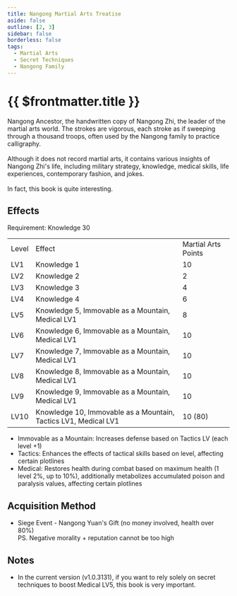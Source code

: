 ```yaml
---
title: Nangong Martial Arts Treatise
aside: false
outline: [2, 3]
sidebar: false
borderless: false
tags:
  - Martial Arts
  - Secret Techniques
  - Nangong Family
---
```


# {{ $frontmatter.title }}

<BookItemIcon :size="`medium`" :needLink="false" :no="8010" :style="'float: right;'" />

Nangong Ancestor, the handwritten copy of Nangong Zhi, the leader of the martial arts world. The strokes are vigorous, each stroke as if sweeping through a thousand troops, often used by the Nangong family to practice calligraphy.
<br><br>
Although it does not record martial arts, it contains various insights of Nangong Zhi's life, including military strategy, knowledge, medical skills, life experiences, contemporary fashion, and jokes.
<br><br>
In fact, this book is quite interesting.
<br clear="all" />

## Effects

Requirement: Knowledge 30

<table>
    <tr>
        <td>Level</td>
        <td>Effect</td>
        <td>Martial Arts Points</td>
    </tr>
    <tr>
        <td>LV1</td>
        <td>Knowledge 1</td>
        <td>10</td>
    </tr>
    <tr>
        <td>LV2</td>
        <td>Knowledge 2</td>
        <td>2</td>
    </tr>
    <tr>
        <td>LV3</td>
        <td>Knowledge 3</td>
        <td>4</td>
    </tr>
    <tr>
        <td>LV4</td>
        <td>Knowledge 4</td>
        <td>6</td>
    </tr>
    <tr>
        <td>LV5</td>
        <td>Knowledge 5, Immovable as a Mountain, Medical LV1</td>
        <td>8</td>
    </tr>
    <tr>
        <td>LV6</td>
        <td>Knowledge 6, Immovable as a Mountain, Medical LV1</td>
        <td>10</td>
    </tr>
    <tr>
        <td>LV7</td>
        <td>Knowledge 7, Immovable as a Mountain, Medical LV1</td>
        <td>10</td>
    </tr>
    <tr>
        <td>LV8</td>
        <td>Knowledge 8, Immovable as a Mountain, Medical LV1</td>
        <td>10</td>
    </tr>
    <tr>
        <td>LV9</td>
        <td>Knowledge 9, Immovable as a Mountain, Medical LV1</td>
        <td>10</td>
    </tr>
    <tr>
        <td>LV10</td>
        <td>Knowledge 10, Immovable as a Mountain, Tactics LV1, Medical LV1</td>
        <td>10 (80)</td>
    </tr>
</table>

- Immovable as a Mountain: Increases defense based on Tactics LV (each level +1)
- Tactics: Enhances the effects of tactical skills based on level, affecting certain plotlines
- Medical: Restores health during combat based on maximum health (1 level 2%, up to 10%), additionally metabolizes accumulated poison and paralysis values, affecting certain plotlines

## Acquisition Method

- Siege Event - Nangong Yuan's Gift (no money involved, health over 80%)<br>
PS. Negative morality + reputation cannot be too high

## Notes

- In the current version (v1.0.3131), if you want to rely solely on secret techniques to boost Medical LV5, this book is very important.